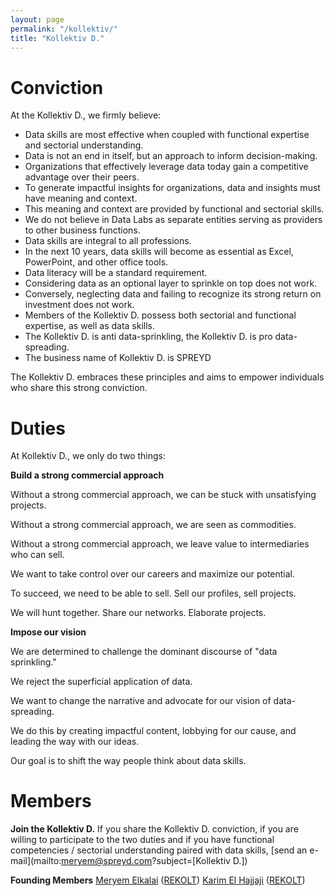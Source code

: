```yaml
---
layout: page
permalink: "/kollektiv/"
title: "Kollektiv D."
---
```

# Conviction
At the Kollektiv D., we firmly believe:
 - Data skills are most effective when coupled with functional expertise and sectorial understanding.
 - Data is not an end in itself, but an approach to inform decision-making.
 - Organizations that effectively leverage data today gain a competitive advantage over their peers.
 - To generate impactful insights for organizations, data and insights must have meaning and context.
 - This meaning and context are provided by functional and sectorial skills.
 - We do not believe in Data Labs as separate entities serving as providers to other business functions.
 - Data skills are integral to all professions.
 - In the next 10 years, data skills will become as essential as Excel, PowerPoint, and other office tools. 
 - Data literacy will be a standard requirement.
 - Considering data as an optional layer to sprinkle on top does not work.
 - Conversely, neglecting data and failing to recognize its strong return on investment does not work.
 - Members of the Kollektiv D. possess both sectorial and functional expertise, as well as data skills.
 - The Kollektiv D. is anti data-sprinkling, the Kollektiv D. is pro data-spreading.
 - The business name of Kollektiv D. is SPREYD
 
The Kollektiv D. embraces these principles and aims to empower individuals who share this strong conviction.

# Duties
At Kollektiv D., we only do two things:

**Build a strong commercial approach**

Without a strong commercial approach, we can be stuck with unsatisfying projects.

Without a strong commercial approach, we are seen as commodities.

Without a strong commercial approach, we leave value to intermediaries who can sell.

We want to take control over our careers and maximize our potential.

To succeed, we need to be able to sell. Sell our profiles, sell projects. 

We will hunt together. Share our networks. Elaborate projects.

**Impose our vision**

We are determined to challenge the dominant discourse of "data sprinkling." 

We reject the superficial application of data.

We want to change the narrative and advocate for our vision of data-spreading. 

We do this by creating impactful content, lobbying for our cause, and leading the way with our ideas. 

Our goal is to shift the way people think about data skills.

# **Members**
**Join the Kollektiv D.**
If you share the Kollektiv D. conviction, if you are willing to participate to the two duties and if you have functional competencies / sectorial understanding paired with data skills, [send an e-mail](mailto:meryem@spreyd.com?subject=[Kollektiv D.])

**Founding Members**
[Meryem Elkalai](https://www.linkedin.com/in/ekmeryem/) ([REKOLT](https://www.rekolt.co/))
[Karim El Hajjaji](https://www.linkedin.com/in/karimeh/) ([REKOLT](https://www.rekolt.co/))
